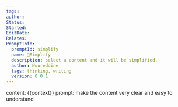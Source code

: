 ```yaml
---
tags: 
author: 
Status: 
Started: 
EditDate: 
Relates: 
PromptInfo:
  promptId: simplify
  name: 👼Simplify
  description: select a content and it will be simplified.
  author: Noureddine
  tags: thinking, writing
  version: 0.0.1
---
```

content: 
{{context}}
prompt:
make the content very clear and easy to understand
